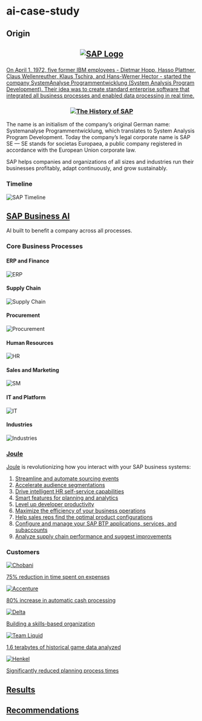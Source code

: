 # ai-case-study

## Origin

<h2 align="center">

<a href="https://www.sap.com/index.html">![SAP Logo](newsaplogo.jpeg)

</h2>

On April 1, 1972, five former IBM employees - Dietmar Hopp, Hasso Plattner, Claus Wellenreuther, Klaus Tschira, and Hans-Werner Hector - started the company SystemAnalyse Programmentwicklung (System Analysis Program Development). Their idea was to create standard enterprise software that integrated all business processes and enabled data processing in real time.

<h3 align="center">

[![The History of SAP](historypic.jpg)](https://youtu.be/g-UaUrETB1E)

</h3>

The name is an initialism of the company’s original German name: Systemanalyse Programmentwicklung, which translates to System Analysis Program Development. Today the company’s legal corporate name is SAP SE — SE stands for societas Europaea, a public company registered in accordance with the European Union corporate law.

SAP helps companies and organizations of all sizes and industries run their businesses profitably, adapt continuously, and grow sustainably.

<h4 align="center">

### Timeline

![SAP Timeline](hitory-sap-timeline.jpg)

</h4>

## [SAP Business AI](https://www.sap.com/products/artificial-intelligence.html)

AI built to benefit a company across all processes. 

### Core Business Processes

#### ERP and Finance

![ERP](erp.png)

#### Supply Chain

![Supply Chain](supplychain.png)

#### Procurement

![Procurement](procurement.png)

#### Human Resources

![HR](hr.png)

#### Sales and Marketing

![SM](sm.png)

#### IT and Platform

![IT](last.png)

#### Industries

![Industries](Industries.png)

### [Joule](https://www.sap.com/products/artificial-intelligence/ai-assistant.html)

[Joule](Joule.pdf) is revolutionizing how you interact with your SAP business systems:
1. [Streamline and automate sourcing events](https://www.sap.com/products/spend-management/category-management-software.html#gen-ai)
2. [Accelerate audience segmentations](https://www.sap.com/products/crm/customer-data-platform.html)
3. [Drive intelligent HR self-service capabilities](https://www.sap.com/products/hcm/ai-joule-product-tour.html)
4. [Smart features for planning and analytics](https://www.sap.com/products/technology-platform/cloud-analytics/features/generative-ai.html)
5. [Level up developer productivity](https://www.sap.com/products/technology-platform/developer-tools.html)
6. [Maximize the efficiency of your business operations](https://www.sap.com/products/erp/s4hana/innovations.html)
7. [Help sales reps find the optimal product configurations](https://www.sap.com/assetdetail/2024/05/88cc6321-c07e-0010-bca6-c68f7e60039b.html)
8. [Configure and manage your SAP BTP applications, services, and subaccounts](https://www.sap.com/products/artificial-intelligence/business-technology-platform.html)
9. [Analyze supply chain performance and suggest improvements](https://www.sap.com/products/artificial-intelligence/supply-chain.html#plan)

### Customers

<a href="https://www.sap.com/assetdetail/2023/12/7879d188-9e7e-0010-bca6-c68f7e60039b.html">![Chobani](chobani-customer-logo.png)

75% reduction in time spent on expenses

<a href="https://www.sap.com/documents/2022/10/0023e3d1-497e-0010-bca6-c68f7e60039b.html">![Accenture](Accenture-customer-logo.png)

80% increase in automatic cash processing

<a href="https://www.sap.com/assetdetail/2024/02/c24abc0c-b07e-0010-bca6-c68f7e60039b.html">![Delta](delta-customer-logo.png)

Building a skills-based organization

<a href="https://www.sap.com/asset/dynamic/2023/07/c4e4d3c9-807e-0010-bca6-c68f7e60039b.html">![Team Liquid](team-liquid-customer-logo.png)

1.6 terabytes of historical game data analyzed

<a href="https://www.sap.com/assetdetail/2024/05/fc662a8d-c57e-0010-bca6-c68f7e60039b.html">![Henkel](henkel-customer-logo.svg)

Significantly reduced planning process times

## Results

## Recommendations
